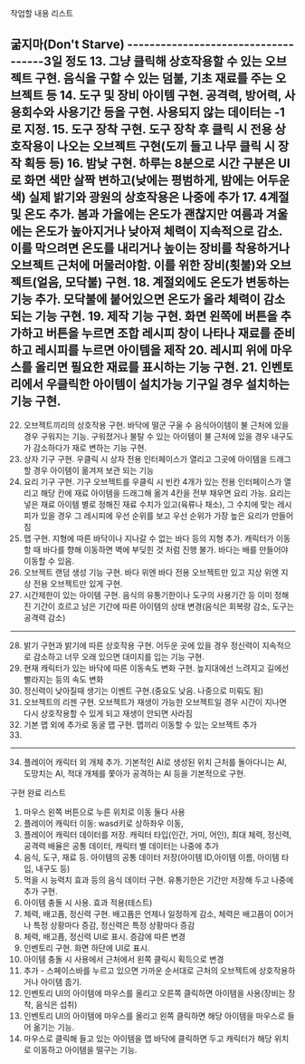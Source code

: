 작업할 내용 리스트

굶지마(Don't Starve)
------------------------------------3일 정도
13. 그냥 클릭해 상호작용할 수 있는 오브젝트 구현. 음식을 구할 수 있는 덤불, 기초 재료를 주는 오브젝트 등
14. 도구 및 장비 아이템 구현. 공격력, 방어력, 사용회수와 사용기간 등을 구현. 사용되지 않는 데이터는 -1로 지정.
15. 도구 장착 구현. 도구 장착 후 클릭 시 전용 상호작용이 나오는 오브젝트 구현(도끼 들고 나무 클릭 시 장작 획등 등)
16. 밤낮 구현. 하루는 8분으로 시간 구분은 UI로 화면 색만 살짝 변하고(낮에는 평범하게, 밤에는 어두운 색) 실제 밝기와 광원의 상호작용은 나중에 추가
17. 4계절 및 온도 추가. 봄과 가을에는 온도가 괜찮지만 여름과 겨울에는 온도가 높아지거나 낮아져 체력이 지속적으로 감소. 
이를 막으려면 온도를 내리거나 높이는 장비를 착용하거나 오브젝트 근처에 머물러야함. 이를 위한 장비(횟불)와 오브젝트(얼음, 모닥불) 구현.
18. 계절외에도 온도가 변동하는 기능 추가. 모닥불에 붙어있으면 온도가 올라 체력이 감소되는 기능 구현.
19. 제작 기능 구현. 화면 왼쪽에 버튼을 추가하고 버튼을 누르면 조합 레시피 창이 나타나 재료를 준비하고 레시피를 누르면 아이템을 제작
20. 레시피 위에 마우스를 올리면 필요한 재료를 표시하는 기능 구현.
21. 인벤토리에서 우클릭한 아이템이 설치가능 기구일 경우 설치하는 기능 구현.
------------------------------------
22. 오브젝트끼리의 상호작용 구현. 바닥에 떨군 구울 수 음식아이템이 불 근처에 있을 경우 구워지는 기능. 
구워졌거나 불탈 수 있는 아이템이 불 근처에 있을 경우 내구도가 감소하다가 재로 변하는 기능 구현.
23. 상자 기구 구현. 우클릭 시 상자 전용 인터페이스가 열리고 그곳에 아이템을 드래그 할 경우 아이템이 옮겨져 보관 되는 기능
24. 요리 기구 구현. 기구 오브젝트를 우클릭 시 빈칸 4개가 있는 전용 인터페이스가 열리고 해당 칸에 재료 아이템을 드래그해 옮겨 4칸을 전부 채우면 요리 가능. 
요리는 넣은 재료 아이템 별로 정해진 재료 수치가 있고(육류나 채소), 그 수치에 맞는 레시피가 있을 경우 그 레시피에 우선 순위를 보고 우선 순위가 가장 높은 요리가 만들어짐
25. 맵 구현. 지형에 따른 바닥이나 지나갈 수 없는 바다 등의 지형 추가. 캐릭터가 이동할 때 바다를 향해 이동하면 벽에 부딪힌 것 처럼 진행 불가. 바다는 배를 만들어야 이동할 수 있음.
26. 오브젝트 랜덤 생성 기능 구현. 바다 위엔 바다 전용 오브젝트만 있고 지상 위엔 지상 전용 오브젝트만 있게 구현.
27. 시간제한이 있는 아이템 구현. 음식의 유통기한이나 도구의 사용기간 등 이미 정해진 기간이 흐르고 남은 기간에 따른 아이템의 상태 변경(음식은 회복량 감소, 도구는 공격력 감소)
------------------------------------
28. 밝기 구현과 밝기에 따른 상호작용 구현. 어두운 곳에 있을 경우 정신력이 지속적으로 감소하고 너무 오래 있으면 대미지를 입는 기능 구현.
29. 현재 캐릭터가 있는 바닥에 따른 이동속도 변화 구현. 늪지대에선 느려지고 길에선 빨라지는 등의 속도 변화
30. 정신력이 낮아질때 생기는 이벤트 구현.(중요도 낮음. 나중으로 미뤄도 됨)
31. 오브젝트의 리젠 구현. 오브젝트가 재생이 가능한 오브젝트일 경우 시간이 지나면 다시 상호작용할 수 있게 되고 재생이 안되면 사라짐
32. 기본 맵 외에 추가로 동굴 맵 구현. 맵끼리 이동할 수 있는 오브젝트 추가
33. 
------------------------------------
34. 플레이어 캐릭터 외 개체 추가. 기본적인 AI로 생성된 위치 근처를 돌아다니는 AI, 도망치는 AI, 적대 개체를 쫓아가 공격하는 AI 등을 기본적으로 구현.

구현 완료 리스트
1.  마우스 왼쪽 버튼으로 누른 위치로 이동 둘다 사용
2. 플레이어 캐릭터 이동: wasd키로 상하좌우 이동,
3. 플레이어 캐릭터 데이터를 저장. 캐릭터 타입(인간, 거미, 어인), 최대 체력, 정신력, 공격력 배율은 공통 데이터, 캐릭터 별 데이터는 나중에 추가
4. 음식, 도구, 재료 등. 아이템의 공통 데이터 저장(아이템 ID,아이템 이름, 아이템 타입, 내구도 등)
5. 먹을 시 능력치 효과 등의 음식 데이터 구현. 유통기한은 기간만 저장해 두고 나중에 추가 구현.
6. 아이템 충돌 시 사용. 효과 적용(테스트)
7. 체력, 배고픔, 정신력 구현. 배고픔은 언제나 일정하게 감소, 체력은 배고픔이 0이거나 특정 상황마다 증감, 정신력은 특정 상황마다 증감
8. 체력, 배고픔, 정신력 UI로 표시. 증감에 따른 변경
9. 인벤토리 구현. 화면 하단에 UI로 표시.
10. 아이템 충돌 시 사용에서 근처에서 왼쪽 클릭시 획득으로 변경
11. 추가 - 스페이스바를 누르고 있으면 가까운 순서대로 근처의 오브젝트에 상호작용하거나 아이템 줍기.
12. 인벤토리 UI의 아이템에 마우스를 올리고 오른쪽 클릭하면 아이템을 사용(장비는 장착, 음식은 섭취)
13. 인벤토리 UI의 아이템에 마우스를 올리고 왼쪽 클릭하면 해당 아이템을 마우스로 들어 옮기는 기능.
14. 마우스로 클릭해 들고 있는 아이템을 맵 바닥에 클릭하면 두고 캐릭터가 해당 위치로 이동하고 아이템을 떨구는 기능.
